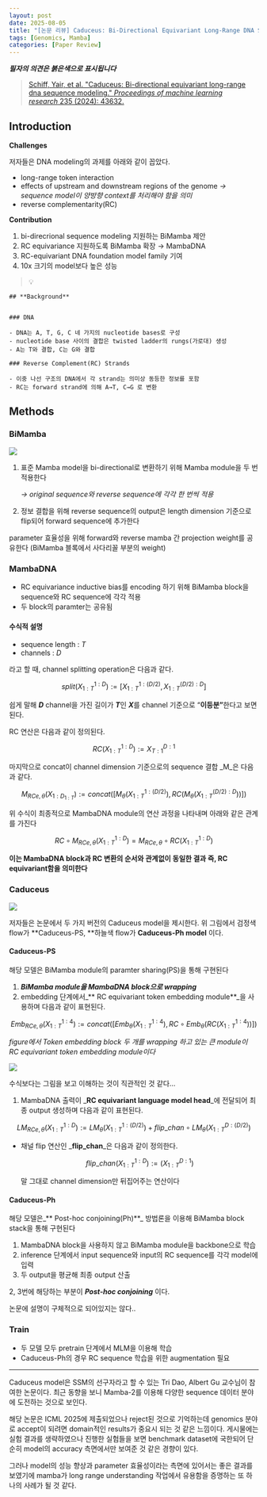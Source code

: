 ```yaml
---
layout: post
date: 2025-08-05
title: "[논문 리뷰] Caduceus: Bi-Directional Equivariant Long-Range DNA Sequence Modeling"
tags: [Genomics, Mamba]
categories: [Paper Review]
---
```


<span class="notion-red">_**필자의 의견은 붉은색으로 표시됩니다**_</span>


> [Schiff, Yair, et al. "Caduceus: Bi-directional equivariant long-range dna sequence modeling." ](https://pmc.ncbi.nlm.nih.gov/articles/PMC12189541/)[_Proceedings of machine learning research_](https://pmc.ncbi.nlm.nih.gov/articles/PMC12189541/)[ 235 (2024): 43632.](https://pmc.ncbi.nlm.nih.gov/articles/PMC12189541/)



## Introduction


**Challenges**


저자들은 DNA modeling의 과제를 아래와 같이 꼽았다.

- long-range token interaction
- effects of upstream and downstream regions of the genome 
_→ sequence model이 양방향 context를 처리해야 함을 의미_
- reverse complementarity(RC)

**Contribution**

1. bi-direcrional sequence modeling 지원하는 BiMamba 제안
1. RC equivariance 지원하도록 BiMamba 확장 → MambaDNA
1. RC-equivariant DNA foundation model family 기여
1. 10x 크기의 model보다 높은 성능

> 💡 


	## **Background**


	### DNA

	- DNA는 A, T, G, C 네 가지의 nucleotide bases로 구성
	- nucleotide base 사이의 결합은 twisted ladder의 rungs(가로대) 생성
	- A는 T와 결합, C는 G와 결합

	### Reverse Complement(RC) Strands

	- 이중 나선 구조의 DNA에서 각 strand는 의미상 동등한 정보를 포함
	- RC는 forward strand에 의해 A→T, C→G 로 변환


## Methods



### BiMamba


![](https://prod-files-secure.s3.us-west-2.amazonaws.com/542b861c-36a8-4051-84e5-8804b6728dba/2c247d59-7815-4980-99f0-8f0d21f445a7/image.png?X-Amz-Algorithm=AWS4-HMAC-SHA256&X-Amz-Content-Sha256=UNSIGNED-PAYLOAD&X-Amz-Credential=ASIAZI2LB4667DGXZON4%2F20250914%2Fus-west-2%2Fs3%2Faws4_request&X-Amz-Date=20250914T210115Z&X-Amz-Expires=3600&X-Amz-Security-Token=IQoJb3JpZ2luX2VjEOz%2F%2F%2F%2F%2F%2F%2F%2F%2F%2FwEaCXVzLXdlc3QtMiJHMEUCIHwXdCFQYNlbHl0f%2FMSzt6QLnoedrZdxdSrwKGv2mtZqAiEAksT2dBC0Bb1b%2BsdJMZYrRDOoYQB9YDdo%2FKv04KFBGuUq%2FwMIZRAAGgw2Mzc0MjMxODM4MDUiDEHiBJsuEv3wkcOFfCrcAwO3KGJ1RT2MTTdBUNxtCa5MfDbfKCw5pUhkx%2BR7AFClfWZBdkBAo6UXUSCkGelfZHgMHWfPBHkJK1sYU3PJkY2dd6Q%2F%2BwxSeReOPPR1RpjoeL%2Bpja0d7rXQG7bi2d9Nvj1%2FcEyzKdo7%2B61Us9lwc2Eynx%2FUsFQXv5nGOKFMl4HIUfD2mMyQV9TTYr8e2ZvqRj0aWz7YYGgMCA2zMvSdSUhfdd23ME9SH63FwWbl2tOBRi6N6Kf%2FrMfjdAIKC08DJjXrm4vDvW0GO2%2FH%2BLBQ9BCKKZ5D8Fm0anEeICvXxx6FzLR%2FUmgHA3xnpth1UK91pPChodVbg7SW8%2BdTwQtHf0EbCrWLlA3pMxMv91Mt2Nadd2oKxhwgJ9HWhE8k4ZgB4UBnmKDc0dHTwY6zyDlk9SztWLCZndeZHyyjkgN3sSMAUjFONqH%2FZdsysAxK9pQGkjN9zFd4ry6zizSQG%2BopQEC7ZIhMxC6BHwWcoCzQRXDNfBScb7ry8Ry7of5hB5ZeuN%2BWOmNhORqE7Iz1Ik3ylDoV2IOC6jWsqvljFbuWKL5dWL4H9AqWXVSO5vEdRKU5m6ofWR8UwPdi3jGIModgG3Sw9l%2BNfJMaTi3itsCV8wB18vxTnQwhSGkFvUiWMP%2FAnMYGOqUB5tkTixMxfmrhUv2J1ROvqHmVpeefM8D4sjmgP53Vb4S0MndTX9yVi6zdPIsxc95Wh6p2QU6yYf2m1yupksP%2BidlwZ5pzhw3u9WPnQkT19LhE2jNFu9IVNd%2Bqxi5SWmdwmjQCmQvJnZtk0LPhFqQs9c8jT%2FCUydrXx49enYBUrJS5V00emMjAWjlliflAvrsKDZkv4qqGtotXkcg9eD9zlqoqWClH&X-Amz-Signature=9027a584ee2d7278af299b9a7c07181664a670fb6e8bb559e4d45e821b4bab7f&X-Amz-SignedHeaders=host&x-amz-checksum-mode=ENABLED&x-id=GetObject)

1. 표준 Mamba model을 bi-directional로 변환하기 위해 Mamba module을 두 번 적용한다

	_→ original sequence와 reverse sequence에 각각 한 번씩 적용_

1. 정보 결합을 위해 reverse sequence의 output은 length dimension 기준으로 flip되어 forward sequence에 추가한다

parameter 효율성을 위해 forward와 reverse mamba 간 projection weight를 공유한다 (BiMamba 블록에서 사다리꼴 부분의 weight)



### MambaDNA

- RC equivariance inductive bias를 encoding 하기 위해 BiMamba block을 sequence와 RC sequence에 각각 적용
- 두 block의 paramter는 공유됨


#### 수식적 설명

- sequence length : _T_
- channels : _D_

라고 할 때,  channel splitting operation은 다음과 같다.


$$
split(X^{1:D}_{1:T}):=[X^{1:(D/2)}_{1:T},X^{(D/2):D}_{1:T}]
$$


<span class="notion-red">쉽게 말해 </span><span class="notion-red">_**D**_</span><span class="notion-red"> channel을 가진 길이가 </span><span class="notion-red">_**T**_</span><span class="notion-red">인 </span><span class="notion-red">_**X**_</span><span class="notion-red">를 channel 기준으로 “</span><span class="notion-red">**이등분”**</span><span class="notion-red">한다고 보면 된다.</span>


RC 연산은 다음과 같이 정의된다.


$$
RC(X^{1:D}_{1:T}):=X^{D:1}_{T:1}
$$


마지막으로 concat이 channel dimension 기준으로의 sequence 결합 _M_은 다음과 같다.


$$
M_{RCe,\theta}(X_{1:D_{1:T}}):=concat([M_{\theta}(X^{1:(D/2)}_{1:T}),RC(M_{\theta}(X^{(D/2):D}_{1:T}))])
$$


위 수식이 최종적으로 MambaDNA module의 연산 과정을 나타내며 아래와 같은 관계를 가진다


$$
RC\circ M_{RCe,\theta}(X^{1:D}_{1:T}) = M_{RCe,\theta} \circ RC(X^{1:D}_{1:T})
$$


**이는 MambaDNA block과 RC 변환의 순서와 관계없이 동일한 결과 즉, RC equivariant함을 의미한다**



### Caduceus


![](https://prod-files-secure.s3.us-west-2.amazonaws.com/542b861c-36a8-4051-84e5-8804b6728dba/f94a60d7-8145-473b-aef9-7c68d3ec604a/image.png?X-Amz-Algorithm=AWS4-HMAC-SHA256&X-Amz-Content-Sha256=UNSIGNED-PAYLOAD&X-Amz-Credential=ASIAZI2LB4667DGXZON4%2F20250914%2Fus-west-2%2Fs3%2Faws4_request&X-Amz-Date=20250914T210115Z&X-Amz-Expires=3600&X-Amz-Security-Token=IQoJb3JpZ2luX2VjEOz%2F%2F%2F%2F%2F%2F%2F%2F%2F%2FwEaCXVzLXdlc3QtMiJHMEUCIHwXdCFQYNlbHl0f%2FMSzt6QLnoedrZdxdSrwKGv2mtZqAiEAksT2dBC0Bb1b%2BsdJMZYrRDOoYQB9YDdo%2FKv04KFBGuUq%2FwMIZRAAGgw2Mzc0MjMxODM4MDUiDEHiBJsuEv3wkcOFfCrcAwO3KGJ1RT2MTTdBUNxtCa5MfDbfKCw5pUhkx%2BR7AFClfWZBdkBAo6UXUSCkGelfZHgMHWfPBHkJK1sYU3PJkY2dd6Q%2F%2BwxSeReOPPR1RpjoeL%2Bpja0d7rXQG7bi2d9Nvj1%2FcEyzKdo7%2B61Us9lwc2Eynx%2FUsFQXv5nGOKFMl4HIUfD2mMyQV9TTYr8e2ZvqRj0aWz7YYGgMCA2zMvSdSUhfdd23ME9SH63FwWbl2tOBRi6N6Kf%2FrMfjdAIKC08DJjXrm4vDvW0GO2%2FH%2BLBQ9BCKKZ5D8Fm0anEeICvXxx6FzLR%2FUmgHA3xnpth1UK91pPChodVbg7SW8%2BdTwQtHf0EbCrWLlA3pMxMv91Mt2Nadd2oKxhwgJ9HWhE8k4ZgB4UBnmKDc0dHTwY6zyDlk9SztWLCZndeZHyyjkgN3sSMAUjFONqH%2FZdsysAxK9pQGkjN9zFd4ry6zizSQG%2BopQEC7ZIhMxC6BHwWcoCzQRXDNfBScb7ry8Ry7of5hB5ZeuN%2BWOmNhORqE7Iz1Ik3ylDoV2IOC6jWsqvljFbuWKL5dWL4H9AqWXVSO5vEdRKU5m6ofWR8UwPdi3jGIModgG3Sw9l%2BNfJMaTi3itsCV8wB18vxTnQwhSGkFvUiWMP%2FAnMYGOqUB5tkTixMxfmrhUv2J1ROvqHmVpeefM8D4sjmgP53Vb4S0MndTX9yVi6zdPIsxc95Wh6p2QU6yYf2m1yupksP%2BidlwZ5pzhw3u9WPnQkT19LhE2jNFu9IVNd%2Bqxi5SWmdwmjQCmQvJnZtk0LPhFqQs9c8jT%2FCUydrXx49enYBUrJS5V00emMjAWjlliflAvrsKDZkv4qqGtotXkcg9eD9zlqoqWClH&X-Amz-Signature=4e82f0623bff57ae1f79a0a87a04e36cba2246ea9c97481ce679b02d37eca62e&X-Amz-SignedHeaders=host&x-amz-checksum-mode=ENABLED&x-id=GetObject)


저자들은 논문에서 두 가지 버전의 Caduceus model을 제시한다. 위 그림에서 검정색 flow가 **Caduceus-PS, **하늘색 flow가 **Caduceus-Ph model** 이다.



#### Caduceus-PS


해당 모델은 BiMamba module의 paramter sharing(PS)을 통해 구현된다

1. _**BiMamba module을 MambaDNA block으로 wrapping**_
1. embedding 단계에서_** RC equivariant token embedding module**_을 사용하며 다음과 같이 표현된다.

$$
Emb_{RCe,\theta}(X^{1:4}_{1:T}):=concat([Emb_{\theta}(X^{1:4}_{1:T}),RC \circ Emb_{\theta}(RC(X^{1:4}_{1:T}))])
$$


_figure에서 Token embedding block 두 개를 wrapping 하고 있는 큰 module이 RC equivariant token embedding module이다_


![](https://prod-files-secure.s3.us-west-2.amazonaws.com/542b861c-36a8-4051-84e5-8804b6728dba/b175e4da-71eb-4e91-8c23-a06dabe673c9/image.png?X-Amz-Algorithm=AWS4-HMAC-SHA256&X-Amz-Content-Sha256=UNSIGNED-PAYLOAD&X-Amz-Credential=ASIAZI2LB4667DGXZON4%2F20250914%2Fus-west-2%2Fs3%2Faws4_request&X-Amz-Date=20250914T210115Z&X-Amz-Expires=3600&X-Amz-Security-Token=IQoJb3JpZ2luX2VjEOz%2F%2F%2F%2F%2F%2F%2F%2F%2F%2FwEaCXVzLXdlc3QtMiJHMEUCIHwXdCFQYNlbHl0f%2FMSzt6QLnoedrZdxdSrwKGv2mtZqAiEAksT2dBC0Bb1b%2BsdJMZYrRDOoYQB9YDdo%2FKv04KFBGuUq%2FwMIZRAAGgw2Mzc0MjMxODM4MDUiDEHiBJsuEv3wkcOFfCrcAwO3KGJ1RT2MTTdBUNxtCa5MfDbfKCw5pUhkx%2BR7AFClfWZBdkBAo6UXUSCkGelfZHgMHWfPBHkJK1sYU3PJkY2dd6Q%2F%2BwxSeReOPPR1RpjoeL%2Bpja0d7rXQG7bi2d9Nvj1%2FcEyzKdo7%2B61Us9lwc2Eynx%2FUsFQXv5nGOKFMl4HIUfD2mMyQV9TTYr8e2ZvqRj0aWz7YYGgMCA2zMvSdSUhfdd23ME9SH63FwWbl2tOBRi6N6Kf%2FrMfjdAIKC08DJjXrm4vDvW0GO2%2FH%2BLBQ9BCKKZ5D8Fm0anEeICvXxx6FzLR%2FUmgHA3xnpth1UK91pPChodVbg7SW8%2BdTwQtHf0EbCrWLlA3pMxMv91Mt2Nadd2oKxhwgJ9HWhE8k4ZgB4UBnmKDc0dHTwY6zyDlk9SztWLCZndeZHyyjkgN3sSMAUjFONqH%2FZdsysAxK9pQGkjN9zFd4ry6zizSQG%2BopQEC7ZIhMxC6BHwWcoCzQRXDNfBScb7ry8Ry7of5hB5ZeuN%2BWOmNhORqE7Iz1Ik3ylDoV2IOC6jWsqvljFbuWKL5dWL4H9AqWXVSO5vEdRKU5m6ofWR8UwPdi3jGIModgG3Sw9l%2BNfJMaTi3itsCV8wB18vxTnQwhSGkFvUiWMP%2FAnMYGOqUB5tkTixMxfmrhUv2J1ROvqHmVpeefM8D4sjmgP53Vb4S0MndTX9yVi6zdPIsxc95Wh6p2QU6yYf2m1yupksP%2BidlwZ5pzhw3u9WPnQkT19LhE2jNFu9IVNd%2Bqxi5SWmdwmjQCmQvJnZtk0LPhFqQs9c8jT%2FCUydrXx49enYBUrJS5V00emMjAWjlliflAvrsKDZkv4qqGtotXkcg9eD9zlqoqWClH&X-Amz-Signature=cdf755cc62bceea6dbc405e6dba294e01874782759a69647bb7249654b2e4398&X-Amz-SignedHeaders=host&x-amz-checksum-mode=ENABLED&x-id=GetObject)


<span class="notion-red">수식보다는 그림을 보고 이해하는 것이 직관적인 것 같다…</span>

1. MambaDNA 출력이 _**RC equivariant language model head**_에 전달되어 최종 output 생성하며 다음과 같이 표현된다.

$$
LM_{RCe,\theta}(X^{1:D}_{1:T}):= LM_{\theta}(X^{1:(D/2)}_{1:T})+flip\_chan\circ LM_{\theta}(X^{D:(D/2)}_{1:T})
$$

- 채널 flip 연산인 _**flip\_chan**_은 다음과 같이 정의한다.

	$$
	flip\_chan(X^{1:D}_{1:T}):=(X^{D:1}_{1:T})
	$$


	말 그대로 channel dimension만 뒤집어주는 연산이다



#### Caduceus-Ph


해당 모델은_** Post-hoc conjoining(Ph)**_ 방법론을 이용해 BiMamba block stack을 통해 구현된다

1. MambaDNA block을 사용하지 않고 BiMamba module을 backbone으로 학습
1. inference 단계에서 input sequence와 input의 RC sequence를 각각 model에 입력
1. 두 output을 평균해 최종 output 산출

2, 3번에 해당하는 부분이 _**Post-hoc conjoining**_ 이다.


<span class="notion-red">논문에 설명이 구체적으로 되어있지는 않다..</span>



### Train

- 두 모델 모두 pretrain 단계에서 MLM을 이용해 학습
- Caduceus-Ph의 경우 RC sequence 학습을 위한 augmentation 필요

---


<span class="notion-red">Caduceus model은 SSM의 선구자라고 할 수 있는 Tri Dao, Albert Gu 교수님이 참여한 논문이다. 최근 동향을 보니 Mamba-2를 이용해 다양한 sequence 데이터 분야에 도전하는 것으로 보인다.</span>


<span class="notion-red">해당 논문은 ICML 2025에 제출되었으나 reject된 것으로 기억하는데 genomics 분야로 accept이 되려면 domain적인 results가 중요시 되는 것 같은 느낌이다. 게시물에는 실험 결과를 생략하였으나 진행한 실험들을 보면 benchmark dataset에 국한되어 단순히 model의 accuracy 측면에서만 보여준 것 같은 경향이 있다.</span>


<span class="notion-red">그러나 model의 성능 향상과 parameter 효율성이라는 측면에 있어서는 좋은 결과를 보였기에 mamba가 long range understanding 작업에서 유용함을 증명하는 또 하나의 사례가 될 것 같다.</span>

